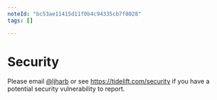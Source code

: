 ```yaml
---
noteId: "bc53ae11415d11f0b4c94335cb7f8028"
tags: []

---
```


# Security

Please email [@ljharb](https://github.com/ljharb) or see https://tidelift.com/security if you have a potential security vulnerability to report.

